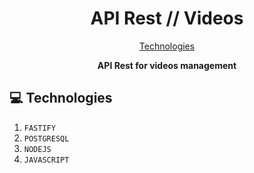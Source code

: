 <h1 align='center' style='font-weight: bold'>API Rest // Videos</h1>

<p align='center'>
  <a href='#tech'>Technologies</a>  
</p>

<p align='center'>
  <b>API Rest for videos management</b>
</p>

<h2 id="tech">💻 Technologies</h2>

1. ``FASTIFY``
2. ``POSTGRESQL``
3. ``NODEJS``
4. ``JAVASCRIPT``


